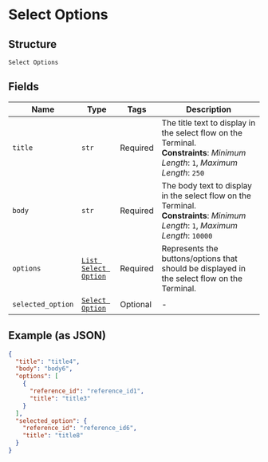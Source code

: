
# Select Options

## Structure

`Select Options`

## Fields

| Name | Type | Tags | Description |
|  --- | --- | --- | --- |
| `title` | `str` | Required | The title text to display in the select flow on the Terminal.<br>**Constraints**: *Minimum Length*: `1`, *Maximum Length*: `250` |
| `body` | `str` | Required | The body text to display in the select flow on the Terminal.<br>**Constraints**: *Minimum Length*: `1`, *Maximum Length*: `10000` |
| `options` | [`List Select Option`](../../doc/models/select-option.md) | Required | Represents the buttons/options that should be displayed in the select flow on the Terminal. |
| `selected_option` | [`Select Option`](../../doc/models/select-option.md) | Optional | - |

## Example (as JSON)

```json
{
  "title": "title4",
  "body": "body6",
  "options": [
    {
      "reference_id": "reference_id1",
      "title": "title3"
    }
  ],
  "selected_option": {
    "reference_id": "reference_id6",
    "title": "title8"
  }
}
```

